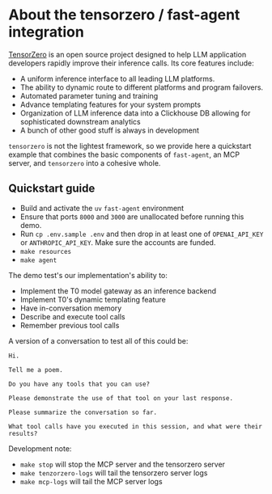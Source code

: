 # About the tensorzero / fast-agent integration

[TensorZero](https://www.tensorzero.com/) is an open source project designed to help LLM application developers rapidly improve their inference calls. Its core features include:

- A uniform inference interface to all leading LLM platforms.
- The ability to dynamic route to different platforms and program failovers.
- Automated parameter tuning and training
- Advance templating features for your system prompts
- Organization of LLM inference data into a Clickhouse DB allowing for sophisticated downstream analytics
- A bunch of other good stuff is always in development

`tensorzero` is not the lightest framework, so we provide here a quickstart example that combines the basic components of `fast-agent`, an MCP server, and `tensorzero` into a cohesive whole.

## Quickstart guide

- Build and activate the `uv` `fast-agent` environment
- Ensure that ports `8000` and `3000` are unallocated before running this demo.
- Run `cp .env.sample .env` and then drop in at least one of `OPENAI_API_KEY` or `ANTHROPIC_API_KEY`. Make sure the accounts are funded.
- `make resources`
- `make agent`

The demo test's our implementation's ability to:

- Implement the T0 model gateway as an inference backend
- Implement T0's dynamic templating feature
- Have in-conversation memory
- Describe and execute tool calls
- Remember previous tool calls

A version of a conversation to test all of this could be:

```
Hi. 

Tell me a poem.

Do you have any tools that you can use? 

Please demonstrate the use of that tool on your last response. 

Please summarize the conversation so far.

What tool calls have you executed in this session, and what were their results?
```

Development note:
- `make stop` will stop the MCP server and the tensorzero server
- `make tenzorzero-logs` will tail the tensorzero server logs
- `make mcp-logs` will tail the MCP server logs